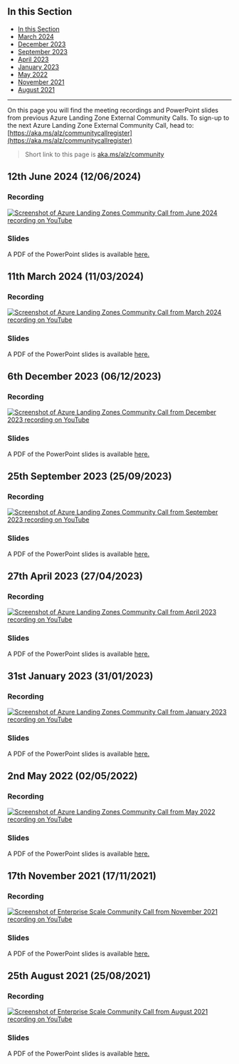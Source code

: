 ## In this Section

- [In this Section](#in-this-section)
- [March 2024](#11th-march-2024-11032024)
- [December 2023](#6th-december-2023-06122023)
- [September 2023](#25th-september-2023-25092023)
- [April 2023](#27th-april-2023-27042023)
- [January 2023](#31st-january-2023-31012023)
- [May 2022](#2nd-may-2022-02052022)
- [November 2021](#17th-november-2021-17112021)
- [August 2021](#25th-august-2021-25082021)

---

On this page you will find the meeting recordings and PowerPoint slides from previous Azure Landing Zone External Community Calls. To sign-up to the next Azure Landing Zone External Community Call, head to: [https://aka.ms/alz/communitycallregister](https://aka.ms/alz/communitycallregister)

> Short link to this page is [aka.ms/alz/community](https://aka.ms/alz/community)

## 12th June 2024 (12/06/2024)

### Recording

[![Screenshot of Azure Landing Zones Community Call from June 2024 recording on YouTube](./media/community-calls/june-2024/youtube-thumbnail.png)](https://youtu.be/KNJ0J4jkD7M?si=iOSrP-_uLoB0VW0t)

### Slides

A PDF of the PowerPoint slides is available [here.](./media/community-calls/june-2024/ALZ-Community-Call-12062024.pdf)

## 11th March 2024 (11/03/2024)

### Recording

[![Screenshot of Azure Landing Zones Community Call from March 2024 recording on YouTube](./media/community-calls/march-2024/youtube-thumbnail.png)](https://youtu.be/KNJ0J4jkD7M?si=iOSrP-_uLoB0VW0t)

### Slides

A PDF of the PowerPoint slides is available [here.](./media/community-calls/march-2024/ALZ-Community-Call-11032024.pdf)

## 6th December 2023 (06/12/2023)

### Recording

[![Screenshot of Azure Landing Zones Community Call from December 2023 recording on YouTube](./media/community-calls/dec-2023/youtube-screenshot.png)](https://youtu.be/E3Pz_VcefZ4?si=3tx8ZZUfFq9-WyF0)

### Slides

A PDF of the PowerPoint slides is available [here.](./media/community-calls/dec-2023/ALZ-Community-Call-06122023.pdf)

## 25th September 2023 (25/09/2023)

### Recording

[![Screenshot of Azure Landing Zones Community Call from September 2023 recording on YouTube](./media/community-calls/sept-2023/youtube-screenshot.png)](https://youtu.be/z8Ez1wt66FE)

### Slides

A PDF of the PowerPoint slides is available [here.](./media/community-calls/sept-2023/ALZ-Community-Call-25092023.pdf)

## 27th April 2023 (27/04/2023)

### Recording

[![Screenshot of Azure Landing Zones Community Call from April 2023 recording on YouTube](./media/community-calls/april-2023/alz-april-2023-youtube-screenshot.png)](https://youtu.be/gtKMOefcliQ)

### Slides

A PDF of the PowerPoint slides is available [here.](./media/community-calls/april-2023/ALZ-Community-Call-27-04-2023.pdf)

## 31st January 2023 (31/01/2023)

### Recording

[![Screenshot of Azure Landing Zones Community Call from January 2023 recording on YouTube](./media/community-calls/jan-2023/alz-jan-2023-youtube-screenshot.png)](https://youtu.be/l5P6lc6C59U)

### Slides

A PDF of the PowerPoint slides is available [here.](./media/community-calls/jan-2023/ALZ-Community-Call-31012023.pdf)

## 2nd May 2022 (02/05/2022)

### Recording

[![Screenshot of Azure Landing Zones Community Call from May 2022 recording on YouTube](./media/community-calls/may-2022/alz-may-2022-youtube-screenshot.png)](https://youtu.be/DL2Vb9oitDw)

### Slides

A PDF of the PowerPoint slides is available [here.](./media/community-calls/may-2022/ALZ-Community-Call-02052022.pdf)

## 17th November 2021 (17/11/2021)

### Recording

[![Screenshot of Enterprise Scale Community Call from November 2021 recording on YouTube](./media/community-calls/nov-2021/eslz-nov-2021-youtube-screenshot.png)](https://youtu.be/fs-Ussl-Vhs)

### Slides

A PDF of the PowerPoint slides is available [here.](./media/community-calls/nov-2021/ESLZ-Community-Call-17112021.pdf)

## 25th August 2021 (25/08/2021)

### Recording

[![Screenshot of Enterprise Scale Community Call from August 2021 recording on YouTube](./media/community-calls/aug-2021/eslz-aug-2021-youtube-screenshot.png)](https://youtu.be/YGSaA7XiM4g)

### Slides

A PDF of the PowerPoint slides is available [here.](./media/community-calls/aug-2021/ESLZ-Community-Call-25082021.pdf)
